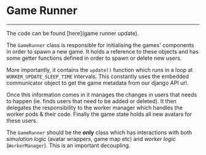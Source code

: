 # Game Runner

---
The code can be found [here](game runner update).

The `GameRunner` class is responsible for initialising the
games' components in order to spawn a new game. It holds a 
reference to these objects and has some getter functions 
defined in order to spawn or delete new users.

More importantly, it contains the `update()` function which
runs in a loop at `WORKER_UPDATE_SLEEP_TIME` intervals. This
constantly uses the embedded communicator object to get
the game metadata from our django API url.

Once this information comes in it manages the changes in 
users that needs to happen (ie. finds users that need to 
be added or deleted). It then delegates the responsibility
to the worker manager which handles the worker pods & their
code. Finally the game state holds all new avatars for these 
users. 

The `GameRunner` should be the **only** class which has 
interactions with both *simulation logic* (avatar wrappers, 
game map etc) and *worker logic* (`WorkerManager`). This is 
an important decoupling. 

[game runner update]: https://github.com/ocadotechnology/aimmo/blob/d61c3f575f012fc6f99da9a99a4e5b3ac461d65c/aimmo-game/simulation/game_runner.py#L30

